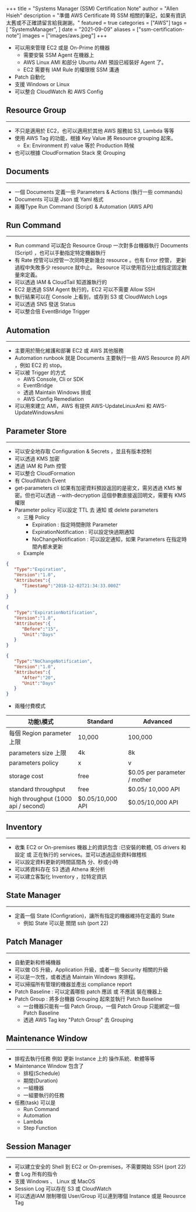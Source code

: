+++
title = "Systems Manager (SSM) Certification Note"
author = "Allen Hsieh"
description = "準備 AWS Certificate 時 SSM 相關的筆記，如果有資訊太舊或不正確請留言給我謝謝。"
featured = true
categories = ["AWS"]
tags = [
    "SystemsManager",
]
date = "2021-09-09"
aliases = ["ssm-certification-note"]
images = ["images/aws.jpeg"]
+++

- 可以用來管理 EC2 或是 On-Prime 的機器
  - 需要安裝 SSM Agent 在機器上
  - AWS Linux AMI 和部分 Ubuntu AMI 預設已經裝好 Agent 了。
  - EC2 需要有 IAM Rule 的權限根 SSM 溝通
- Patch 自動化
- 支援 Windows or Linux
- 可以整合 CloudWatch 和 AWS Config

## Resource Group
---
- 不只是適用於 EC2，也可以適用於其他 AWS 服務如 S3, Lambda 等等
- 使用 AWS Tag 的功能，根據 Key Value 將 Resource grouping 起來。
  - Ex: Environment 的 value 等於 Production 時候
- 也可以根據 CloudFormation Stack 來 Grouping

## Documents
---
- 一個 Documents 定義一些 Parameters & Actions (執行一些 commands)
- Documents 可以是 Json 或 Yaml 格式
- 兩種Type Run Command (Script) & Automation (AWS API)

## Run Command
---
- Run command 可以配合 Resource Group 一次對多台機器執行 Documents (Script) ，也可以手動指定特定機器執行
- 有 Rate 控管可以控管一次同時更新幾台 resource 。也有 Error 控管， 更新過程中失敗多少 resource 就中止。 Resource 可以使用百分比或指定固定數量來定義。 
- 可以透過 IAM & CloudTail 知道誰執行的
- EC2 是透過 SSM Agent 執行的，EC2 可以不需要 Allow SSH
- 執行結果可以在 Console 上看到，或存到 S3 或 CloudWatch Logs  
- 可以透過 SNS 發送 Status
- 可以整合倍 EventBridge Trigger

## Automation
---
- 主要用於簡化維護和部署 EC2 或 AWS 其他服務
- Automation runbook 就是 Documents 主要執行一些 AWS Resource 的 API ，例如 EC2 的 stop。
- 可以被 Trigger 的方式
   - AWS Console, Cli or SDK
   - EventBridge
   - 透過 Maintain Windows 排成
   - AWS Config Remediation
- 可以用來建立 AMI，AWS 有提供 AWS-UpdateLinuxAmi 和 AWS-UpdateWindowsAmi 

## Parameter Store
---
- 可以安全地存取 Configuration & Secrets  ，並且有版本控制
- 可以透過 KMS 加密
- 透過 IAM 和 Path 控管
- 可以整合 CloudFormation 
- 有 CloudWatch Event 
- get-parameters cli 如果有加密資料預設返回的是密文，需另透過 KMS 解密。但也可以透過  --with-decryption 這個參數直接返回明文，需要有 KMS 權限
- Parameter policy 可以設定 TTL 去 通知 或 delete parameters 
   - 三種 Policy
      - Expiration : 指定時間刪除 Parameter 	
      - ExpirationNotification : 可以設定快過期通知
      - NoChangeNotification  : 可以設定通知，如果 Parameters 在指定時間內都未更新 
   - Example
```json
{
   "Type":"Expiration",
   "Version":"1.0",
   "Attributes":{
      "Timestamp":"2018-12-02T21:34:33.000Z"
   }
}

{
   "Type":"ExpirationNotification",
   "Version":"1.0",
   "Attributes":{
      "Before":"15",
      "Unit":"Days"
   }
}

{
   "Type":"NoChangeNotification",
   "Version":"1.0",
   "Attributes":{
      "After":"20",
      "Unit":"Days"
   }
}
```
- 兩種付費模式

| 功能\模式 | Standard | Advanced |
|------|-----|-----|
| 每個 Region parameter 上限 | 10,000 | 100,000 |
| parameters size 上限 | 4k| 8k|
| parameters policy | x | v |
| storage cost | free | $0.05 per parameter / mother|
| standard throughput | free | $0.05/ 10,000 API |
| high  throughput (1000 api / second) | $0.05/10,000 API | $0.05/10,000 API |

## Inventory 
---
- 收集 EC2 or On-premises 機器上的資訊包含 :已安裝的軟體, OS drivers 和 設定 或 正在執行的 services。並可以透過這些資料做稽核
- 可以設定資料更新的時間區間為 分、秒或小時
- 可以將資料存在 S3 透過 Athena 來分析
- 可以建立客製化 Inventory ，拉特定資訊

## State Manager
---
- 定義一個 State  (Configration)，讓所有指定的機器維持在定義的 State
   - 例如 State 可以是 關閉 ssh (port 22)

## Patch Manager
---
- 自動更新和修補機器
- 可以做 OS 升級，Application 升級，或者一些 Security 相關的升級
- 可以是一次性，或者透過 Maintain Windows 來排程。
- 可以掃描所有管理的機器並產出 compliance report 
- Patch Baseline : 可以定義哪些 patch 應該 或 不應該 裝在機器上
- Patch Group : 將多台機器 Grouping 起來並執行 Patch Baseline 
   - 一台機器只能有一個 Patch Group，一個 Patch Group 只能綁定一個 Patch Baseline
   - 透過 AWS Tag key "Patch Group" 去 Grouping

## Maintenance Window
---
- 排程去執行任務 例如 更新 Instance 上的 操作系統、軟體等等
- Maintenance Window 包含了
   - 排程(Schedule)
   - 期間(Duration) 
   - 一組機器
   - 一組要執行的任務
- 任務(task) 可以是
  - Run Command
  - Automation 
  - Lambda
  - Step Function

## Session Manager
---
- 可以建立安全的 Shell 到 EC2 or On-premises，不需要開始 SSH (port 22)
- 會 Log 所有的指令
- 支援 Windows 、 Linux 或 MacOS 
- Session Log 可以存在 S3 或 CloudWatch 
- 可以透過IAM 限制哪個 User/Group 可以連到哪個 Instance 或是 Reousrce Tag 

